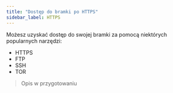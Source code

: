 ```yaml
---
title: "Dostęp do bramki po HTTPS"
sidebar_label: HTTPS
---
```


Możesz uzyskać dostęp do swojej bramki za pomocą niektórych popularnych narzędzi:

- HTTPS
- FTP
- SSH
- TOR

> Opis w przygotowaniu
